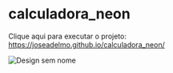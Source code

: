 # calculadora_neon

Clique aqui para executar o projeto: https://joseadelmo.github.io/calculadora_neon/


![Design sem nome](https://user-images.githubusercontent.com/99682808/232889997-eca7caf5-41b1-47ef-81f4-7cc58b384493.png)
